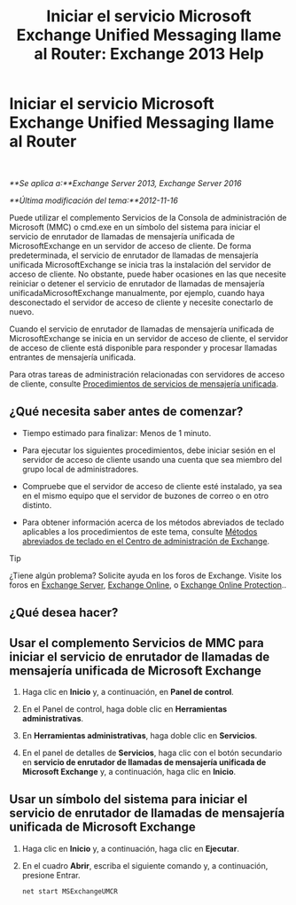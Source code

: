 ﻿---
title: 'Iniciar el servicio Microsoft Exchange Unified Messaging llame al Router: Exchange 2013 Help'
TOCTitle: Iniciar el servicio Microsoft Exchange Unified Messaging llame al Router
ms:assetid: 8b7e1a4c-87b3-4477-a95f-6b41cf2d38f0
ms:mtpsurl: https://technet.microsoft.com/es-es/library/JJ673542(v=EXCHG.150)
ms:contentKeyID: 50556852
ms.date: 05/22/2018
mtps_version: v=EXCHG.150
ms.translationtype: MT
---

# Iniciar el servicio Microsoft Exchange Unified Messaging llame al Router

 

_**Se aplica a:**Exchange Server 2013, Exchange Server 2016_

_**Última modificación del tema:**2012-11-16_

Puede utilizar el complemento Servicios de la Consola de administración de Microsoft (MMC) o cmd.exe en un símbolo del sistema para iniciar el servicio de enrutador de llamadas de mensajería unificada de MicrosoftExchange en un servidor de acceso de cliente. De forma predeterminada, el servicio de enrutador de llamadas de mensajería unificada MicrosoftExchange se inicia tras la instalación del servidor de acceso de cliente. No obstante, puede haber ocasiones en las que necesite reiniciar o detener el servicio de enrutador de llamadas de mensajería unificadaMicrosoftExchange manualmente, por ejemplo, cuando haya desconectado el servidor de acceso de cliente y necesite conectarlo de nuevo.

Cuando el servicio de enrutador de llamadas de mensajería unificada de MicrosoftExchange se inicia en un servidor de acceso de cliente, el servidor de acceso de cliente está disponible para responder y procesar llamadas entrantes de mensajería unificada.

Para otras tareas de administración relacionadas con servidores de acceso de cliente, consulte [Procedimientos de servicios de mensajería unificada](um-services-procedures-exchange-2013-help.md).

## ¿Qué necesita saber antes de comenzar?

  - Tiempo estimado para finalizar: Menos de 1 minuto.

  - Para ejecutar los siguientes procedimientos, debe iniciar sesión en el servidor de acceso de cliente usando una cuenta que sea miembro del grupo local de administradores.

  - Compruebe que el servidor de acceso de cliente esté instalado, ya sea en el mismo equipo que el servidor de buzones de correo o en otro distinto.

  - Para obtener información acerca de los métodos abreviados de teclado aplicables a los procedimientos de este tema, consulte [Métodos abreviados de teclado en el Centro de administración de Exchange](keyboard-shortcuts-in-the-exchange-admin-center-exchange-online-protection-help.md).


> [!TIP]
> ¿Tiene algún problema? Solicite ayuda en los foros de Exchange. Visite los foros en <A href="https://go.microsoft.com/fwlink/p/?linkid=60612">Exchange Server</A>, <A href="https://go.microsoft.com/fwlink/p/?linkid=267542">Exchange Online</A>, o <A href="https://go.microsoft.com/fwlink/p/?linkid=285351">Exchange Online Protection</A>..



## ¿Qué desea hacer?

## Usar el complemento Servicios de MMC para iniciar el servicio de enrutador de llamadas de mensajería unificada de Microsoft Exchange

1.  Haga clic en **Inicio** y, a continuación, en **Panel de control**.

2.  En el Panel de control, haga doble clic en **Herramientas administrativas**.

3.  En **Herramientas administrativas**, haga doble clic en **Servicios**.

4.  En el panel de detalles de **Servicios**, haga clic con el botón secundario en **servicio de enrutador de llamadas de mensajería unificada de Microsoft Exchange** y, a continuación, haga clic en **Inicio**.

## Usar un símbolo del sistema para iniciar el servicio de enrutador de llamadas de mensajería unificada de Microsoft Exchange

1.  Haga clic en **Inicio** y, a continuación, haga clic en **Ejecutar**.

2.  En el cuadro **Abrir**, escriba el siguiente comando y, a continuación, presione Entrar.
    
        net start MSExchangeUMCR

